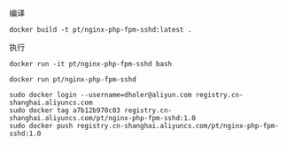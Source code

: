 
编译

    docker build -t pt/nginx-php-fpm-sshd:latest .

执行
    
    docker run -it pt/nginx-php-fpm-sshd bash
    
    docker run pt/nginx-php-fpm-sshd 

    sudo docker login --username=dholer@aliyun.com registry.cn-shanghai.aliyuncs.com
    sudo docker tag a7b12b970c03 registry.cn-shanghai.aliyuncs.com/pt/nginx-php-fpm-sshd:1.0
    sudo docker push registry.cn-shanghai.aliyuncs.com/pt/nginx-php-fpm-sshd:1.0
